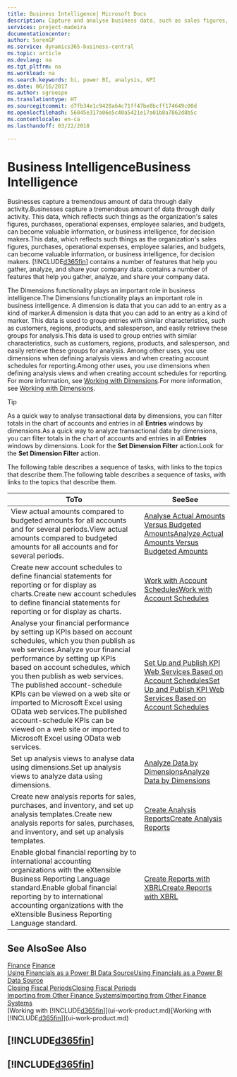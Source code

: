 ```yaml
---
title: Business Intelligence| Microsoft Docs
description: Capture and analyse business data, such as sales figures, purchases, operational expenses, employee salaries, and budgets, that can be valuable information for business intelligence or for decision making.
services: project-madeira
documentationcenter: 
author: SorenGP
ms.service: dynamics365-business-central
ms.topic: article
ms.devlang: na
ms.tgt_pltfrm: na
ms.workload: na
ms.search.keywords: bi, power BI, analysis, KPI
ms.date: 06/16/2017
ms.author: sgroespe
ms.translationtype: HT
ms.sourcegitcommit: d7fb34e1c9428a64c71ff47be8bcff174649c00d
ms.openlocfilehash: 56045e317a06e5c40a5421e17a01b8a7862d8b5c
ms.contentlocale: en-ca
ms.lasthandoff: 03/22/2018

---
```

# <a name="business-intelligence"></a><span data-ttu-id="71b67-103">Business Intelligence</span><span class="sxs-lookup"><span data-stu-id="71b67-103">Business Intelligence</span></span>
<span data-ttu-id="71b67-104">Businesses capture a tremendous amount of data through daily activity.</span><span class="sxs-lookup"><span data-stu-id="71b67-104">Businesses capture a tremendous amount of data through daily activity.</span></span> <span data-ttu-id="71b67-105">This data, which reflects such things as the organization's sales figures, purchases, operational expenses, employee salaries, and budgets, can become valuable information, or business intelligence, for decision makers.</span><span class="sxs-lookup"><span data-stu-id="71b67-105">This data, which reflects such things as the organization's sales figures, purchases, operational expenses, employee salaries, and budgets, can become valuable information, or business intelligence, for decision makers.</span></span> [!INCLUDE[d365fin](includes/d365fin_md.md)]<span data-ttu-id="71b67-106"> contains a number of features that help you gather, analyze, and share your company data.</span><span class="sxs-lookup"><span data-stu-id="71b67-106"> contains a number of features that help you gather, analyze, and share your company data.</span></span>

<span data-ttu-id="71b67-107">The Dimensions functionality plays an important role in business intelligence.</span><span class="sxs-lookup"><span data-stu-id="71b67-107">The Dimensions functionality plays an important role in business intelligence.</span></span> <span data-ttu-id="71b67-108">A dimension is data that you can add to an entry as a kind of marker.</span><span class="sxs-lookup"><span data-stu-id="71b67-108">A dimension is data that you can add to an entry as a kind of marker.</span></span> <span data-ttu-id="71b67-109">This data is used to group entries with similar characteristics, such as customers, regions, products, and salesperson, and easily retrieve these groups for analysis.</span><span class="sxs-lookup"><span data-stu-id="71b67-109">This data is used to group entries with similar characteristics, such as customers, regions, products, and salesperson, and easily retrieve these groups for analysis.</span></span> <span data-ttu-id="71b67-110">Among other uses, you use dimensions  when defining analysis views and when creating account schedules for reporting.</span><span class="sxs-lookup"><span data-stu-id="71b67-110">Among other uses, you use dimensions  when defining analysis views and when creating account schedules for reporting.</span></span> <span data-ttu-id="71b67-111">For more information, see [Working with Dimensions](finance-dimensions.md).</span><span class="sxs-lookup"><span data-stu-id="71b67-111">For more information, see [Working with Dimensions](finance-dimensions.md).</span></span>

> [!TIP]
> <span data-ttu-id="71b67-112">As a quick way to analyse transactional data by dimensions, you can filter totals in the chart of accounts and entries in all **Entries** windows by dimensions.</span><span class="sxs-lookup"><span data-stu-id="71b67-112">As a quick way to analyze transactional data by dimensions, you can filter totals in the chart of accounts and entries in all **Entries** windows by dimensions.</span></span> <span data-ttu-id="71b67-113">Look for the **Set Dimension Filter** action.</span><span class="sxs-lookup"><span data-stu-id="71b67-113">Look for the **Set Dimension Filter** action.</span></span>  

<span data-ttu-id="71b67-114">The following table describes a sequence of tasks, with links to the topics that describe them.</span><span class="sxs-lookup"><span data-stu-id="71b67-114">The following table describes a sequence of tasks, with links to the topics that describe them.</span></span>  

| <span data-ttu-id="71b67-115">To</span><span class="sxs-lookup"><span data-stu-id="71b67-115">To</span></span> | <span data-ttu-id="71b67-116">See</span><span class="sxs-lookup"><span data-stu-id="71b67-116">See</span></span> |
| --- | --- |
|<span data-ttu-id="71b67-117">View actual amounts compared to budgeted amounts for all accounts and for several periods.</span><span class="sxs-lookup"><span data-stu-id="71b67-117">View actual amounts compared to budgeted amounts for all accounts and for several periods.</span></span>|[<span data-ttu-id="71b67-118">Analyse Actual Amounts Versus Budgeted Amounts</span><span class="sxs-lookup"><span data-stu-id="71b67-118">Analyze Actual Amounts Versus Budgeted Amounts</span></span>](bi-how-analyze-actual-versus-budget.md)|
|<span data-ttu-id="71b67-119">Create new account schedules to define financial statements for reporting or for display as charts.</span><span class="sxs-lookup"><span data-stu-id="71b67-119">Create new account schedules to define financial statements for reporting or for display as charts.</span></span>|[<span data-ttu-id="71b67-120">Work with Account Schedules</span><span class="sxs-lookup"><span data-stu-id="71b67-120">Work with Account Schedules</span></span>](bi-how-work-account-schedule.md)|
|<span data-ttu-id="71b67-121">Analyse your financial performance by setting up KPIs based on account schedules, which you then publish as web services.</span><span class="sxs-lookup"><span data-stu-id="71b67-121">Analyze your financial performance by setting up KPIs based on account schedules, which you then publish as web services.</span></span> <span data-ttu-id="71b67-122">The published account-schedule KPIs can be viewed on a web site or imported to Microsoft Excel using OData web services.</span><span class="sxs-lookup"><span data-stu-id="71b67-122">The published account-schedule KPIs can be viewed on a web site or imported to Microsoft Excel using OData web services.</span></span>|[<span data-ttu-id="71b67-123">Set Up and Publish KPI Web Services Based on Account Schedules</span><span class="sxs-lookup"><span data-stu-id="71b67-123">Set Up and Publish KPI Web Services Based on Account Schedules</span></span>](bi-how-to-set-up-and-publish-kpi-web-services-based-on-account-schedules.md)|
|<span data-ttu-id="71b67-124">Set up analysis views to analyse data using dimensions.</span><span class="sxs-lookup"><span data-stu-id="71b67-124">Set up analysis views to analyze data using dimensions.</span></span>|[<span data-ttu-id="71b67-125">Analyze Data by Dimensions</span><span class="sxs-lookup"><span data-stu-id="71b67-125">Analyze Data by Dimensions</span></span>](bi-how-analyze-data-dimension.md)|
|<span data-ttu-id="71b67-126">Create new analysis reports for sales, purchases, and inventory, and set up analysis templates.</span><span class="sxs-lookup"><span data-stu-id="71b67-126">Create new analysis reports for sales, purchases, and inventory, and set up analysis templates.</span></span>|[<span data-ttu-id="71b67-127">Create Analysis Reports</span><span class="sxs-lookup"><span data-stu-id="71b67-127">Create Analysis Reports</span></span>](bi-how-create-analysis-views-reports.md)|
|<span data-ttu-id="71b67-128">Enable global financial reporting by to international accounting organizations with the eXtensible Business Reporting Language standard.</span><span class="sxs-lookup"><span data-stu-id="71b67-128">Enable global financial reporting by to international accounting organizations with the eXtensible Business Reporting Language standard.</span></span>|[<span data-ttu-id="71b67-129">Create Reports with XBRL</span><span class="sxs-lookup"><span data-stu-id="71b67-129">Create Reports with XBRL</span></span>](bi-create-reports-with-xbrl.md)|

## <a name="see-also"></a><span data-ttu-id="71b67-130">See Also</span><span class="sxs-lookup"><span data-stu-id="71b67-130">See Also</span></span>
<span data-ttu-id="71b67-131">[Finance](finance.md)  </span><span class="sxs-lookup"><span data-stu-id="71b67-131">[Finance](finance.md)  </span></span>  
[<span data-ttu-id="71b67-132">Using Financials as a Power BI Data Source</span><span class="sxs-lookup"><span data-stu-id="71b67-132">Using Financials as a Power BI Data Source</span></span>](across-how-use-financials-data-source-powerbi.md)  
[<span data-ttu-id="71b67-133">Closing Fiscal Periods</span><span class="sxs-lookup"><span data-stu-id="71b67-133">Closing Fiscal Periods</span></span>](year-close-years-periods.md)  
[<span data-ttu-id="71b67-134">Importing from Other Finance Systems</span><span class="sxs-lookup"><span data-stu-id="71b67-134">Importing from Other Finance Systems</span></span>](upload-data.md)  
<span data-ttu-id="71b67-135">[Working with [!INCLUDE[d365fin](includes/d365fin_md.md)]](ui-work-product.md)</span><span class="sxs-lookup"><span data-stu-id="71b67-135">[Working with [!INCLUDE[d365fin](includes/d365fin_md.md)]](ui-work-product.md)</span></span>

## [!INCLUDE[d365fin](includes/free_trial_md.md)]  
## [!INCLUDE[d365fin](includes/training_link_md.md)]

